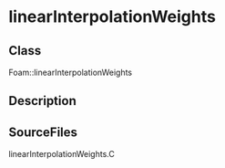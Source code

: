 # linearInterpolationWeights 
## Class
Foam::linearInterpolationWeights

## Description

## SourceFiles
linearInterpolationWeights.C

